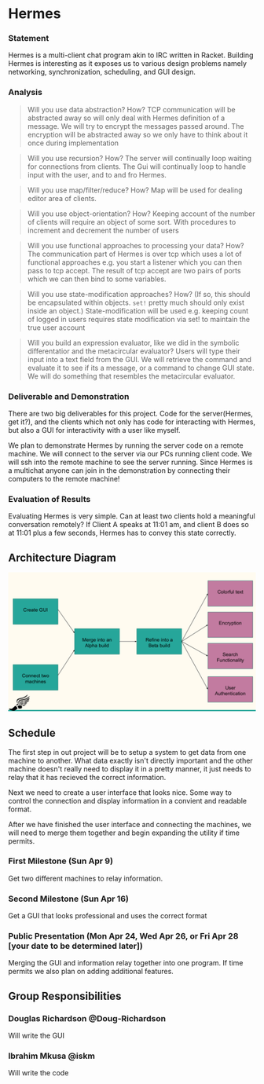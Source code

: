 # Hermes

### Statement
Hermes is a multi-client chat program akin to IRC written in  Racket. Building
Hermes is interesting as it exposes us to various design problems namely networking,
synchronization, scheduling, and GUI design.

### Analysis
> Will you use data abstraction? How?
TCP communication will be abstracted away so will only deal with Hermes
definition of a message.
We will try to encrypt the messages passed around. The encryption will be
abstracted away so we only have to think about it once during implementation

> Will you use recursion? How?
The  server will continually loop waiting for connections from clients.
The Gui will continually loop to handle input with the user, and to and fro
Hermes.

> Will you use map/filter/reduce? How? 
Map will be used for dealing editor area of clients.

> Will you use object-orientation? How?
Keeping account of the number of clients will require an object of some sort.
With procedures to increment and decrement the number of users

> Will you use functional approaches to processing your data? How?
The communication part of Hermes is over tcp which uses a lot of functional
approaches e.g. you start a listener which you can then pass to tcp accept.
The result of tcp accept are two pairs of ports which we can then bind to some
variables. 

> Will you use state-modification approaches? How? (If so, this should be encapsulated within objects. `set!` pretty much should only exist inside an object.)
State-modification will be used e.g. keeping count of logged in users requires
state modification via set! to maintain the true user account

> Will you build an expression evaluator, like we did in the symbolic differentatior and the metacircular evaluator?
Users will type their input into a text field from the GUI. We will retrieve
the command and evaluate it to see if its a message, or a command to change
GUI state. We will do something that resembles the metacircular evaluator.


### Deliverable and Demonstration
There are two big deliverables for this project. Code for the server(Hermes,
get it?), and the clients which not only has code for interacting with Hermes,
but also a GUI for interactivity with a user like myself. 

We plan to demonstrate Hermes by running the server code on a remote machine.
We will connect to the server via our PCs running client code. We will ssh into
the remote machine to see the server running. Since Hermes is a multichat anyone
can join in the demonstration by connecting their computers to the remote
machine!



### Evaluation of Results
Evaluating Hermes is very simple. Can at least two clients hold a meaningful
conversation remotely? If Client A speaks at 11:01 am, and client B does so at
11:01 plus a few seconds, Hermes has to convey  this state correctly.


## Architecture Diagram

![Diagram](https://github.com/oplS17projects/Hermes/blob/master/architecture_diagram.png)


## Schedule
The first step in out project will be to setup a system to get data from one machine to another. What data exactly isn't directly important and the other machine doesn't really need to display it in a pretty manner, it just needs to relay that it has recieved the correct information.

Next we need to create a user interface that looks nice. Some way to control the connection and display information in a convient and readable format.

After we have finished the user interface and connecting the machines, we will need to merge them together and begin expanding the utility if time permits.

### First Milestone (Sun Apr 9)
Get two different machines to relay information.

### Second Milestone (Sun Apr 16)
Get a GUI that looks professional and uses the correct format

### Public Presentation (Mon Apr 24, Wed Apr 26, or Fri Apr 28 [your date to be determined later])
Merging the GUI and information relay together into one program. If time permits we also plan on adding additional features.

## Group Responsibilities

### Douglas Richardson @Doug-Richardson
Will write the GUI

### Ibrahim Mkusa @iskm
Will write the code
